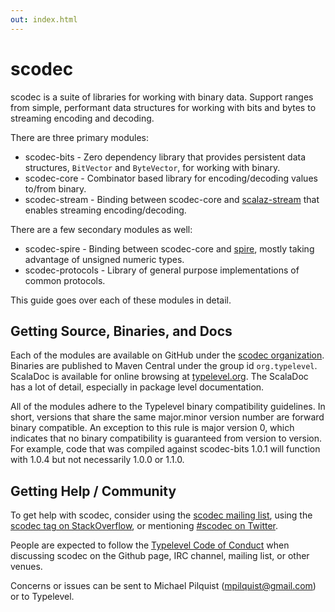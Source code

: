 ```yaml
---
out: index.html
---
```


scodec
======

scodec is a suite of libraries for working with binary data. Support ranges from simple, performant data structures for working with bits and bytes to streaming encoding and decoding.


There are three primary modules:

 - scodec-bits - Zero dependency library that provides persistent data structures, `BitVector` and `ByteVector`, for working with binary.
 - scodec-core - Combinator based library for encoding/decoding values to/from binary.
 - scodec-stream - Binding between scodec-core and [scalaz-stream](http://github.com/scalaz/scalaz-stream) that enables streaming encoding/decoding.

There are a few secondary modules as well:

 - scodec-spire - Binding between scodec-core and [spire](http://github.com/non/spire), mostly taking advantage of unsigned numeric types.
 - scodec-protocols - Library of general purpose implementations of common protocols.

This guide goes over each of these modules in detail.

## Getting Source, Binaries, and Docs

Each of the modules are available on GitHub under the [scodec organization](http://github.com/scodec). Binaries are published to Maven Central under the group id `org.typelevel`. ScalaDoc is available for online browsing at [typelevel.org](http://docs.typelevel.org/api/scodec/). The ScalaDoc has a lot of detail, especially in package level documentation.

All of the modules adhere to the Typelevel binary compatibility guidelines. In short, versions that share the same major.minor version number are forward binary compatible. An exception to this rule is major version 0, which indicates that no binary compatibility is guaranteed from version to version. For example, code that was compiled against scodec-bits 1.0.1 will function with 1.0.4 but not necessarily 1.0.0 or 1.1.0.

## Getting Help / Community

To get help with scodec, consider using the [scodec mailing list](https://groups.google.com/forum/#!forum/scodec), using the [scodec tag on StackOverflow](http://stackoverflow.com/questions/tagged/scodec), or mentioning [#scodec on Twitter](https://twitter.com/search?q=scodec&src=sprv).

People are expected to follow the [Typelevel Code of Conduct](http://typelevel.org/conduct.html) when discussing scodec on the Github page, IRC channel, mailing list, or other venues.

Concerns or issues can be sent to Michael Pilquist (mpilquist@gmail.com) or to Typelevel.


